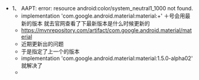- 1、 AAPT: error: resource android:color/system_neutral1_1000 not found.
	- implementation 'com.google.android.material:material:+'
	  ＋号会用最新的版本 就去官网查看了下最新版本是什么时候更新的
	- https://mvnrepository.com/artifact/com.google.android.material/material
	- 近期更新出的问题
	- 于是指定了上一个的版本
	- implementation 'com.google.android.material:material:1.5.0-alpha02'
	  就解决了
	-